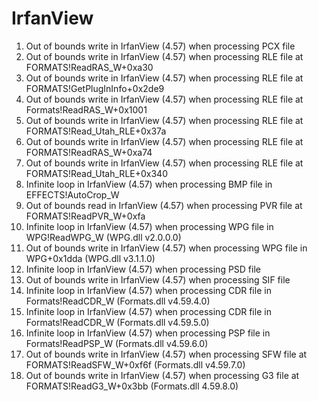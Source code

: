 # IrfanView

1. Out of bounds write in IrfanView (4.57) when processing PCX file
2. Out of bounds write in IrfanView (4.57) when processing RLE file at FORMATS!ReadRAS_W+0xa30
3. Out of bounds write in IrfanView (4.57) when processing RLE file at FORMATS!GetPlugInInfo+0x2de9
4. Out of bounds write in IrfanView (4.57) when processing RLE file at Formats!ReadRAS_W+0x1001
5. Out of bounds write in IrfanView (4.57) when processing RLE file at FORMATS!Read_Utah_RLE+0x37a
6. Out of bounds write in IrfanView (4.57) when processing RLE file at FORMATS!ReadRAS_W+0xa74
7. Out of bounds write in IrfanView (4.57) when processing RLE file at FORMATS!Read_Utah_RLE+0x340
8. Infinite loop in IrfanView (4.57) when processing BMP file in EFFECTS!AutoCrop_W
9. Out of bounds read in IrfanView (4.57) when processing PVR file at FORMATS!ReadPVR_W+0xfa
10. Infinite loop in IrfanView (4.57) when processing WPG file in WPG!ReadWPG_W (WPG.dll v2.0.0.0)
11. Out of bounds write in IrfanView (4.57) when processing WPG file in WPG+0x1dda (WPG.dll v3.1.1.0)
12. Infinite loop in IrfanView (4.57) when processing PSD file
13. Out of bounds write in IrfanView (4.57) when processing SIF file
14. Infinite loop in IrfanView (4.57) when processing CDR file in Formats!ReadCDR_W (Formats.dll v4.59.4.0)
15. Infinite loop in IrfanView (4.57) when processing CDR file in Formats!ReadCDR_W (Formats.dll v4.59.5.0)
16. Infinite loop in IrfanView (4.57) when processing PSP file in Formats!ReadPSP_W (Formats.dll v4.59.6.0)
17. Out of bounds write in IrfanView (4.57) when processing SFW file at FORMATS!ReadSFW_W+0xf6f (Formats.dll v4.59.7.0)
18. Out of bounds write in IrfanView (4.57) when processing G3 file at FORMATS!ReadG3_W+0x3bb (Formats.dll 4.59.8.0)
